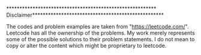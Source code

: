 ********************************************************* Disclaimer**************************************************

The codes and problem examples are taken from "https://leetcode.com/". Leetcode has all the ownership of the problems. 
My work merely represents some of the possible solutions to their problem statements. I do not mean to copy or alter 
the content which might be proprietary to leetcode.